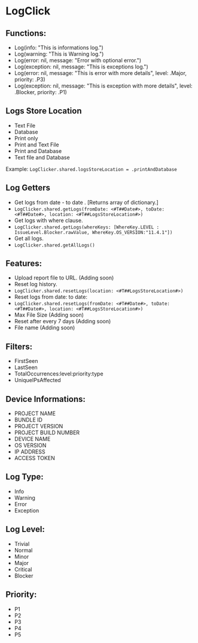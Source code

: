 # LogClick

## Functions:
- Log(info: "This is informations log.")
- Log(warning: "This is Warning log.")
- Log(error: nil, message: "Error with optional error.")
- Log(exception: nil, message: "This is exceptions log.")
- Log(error: nil, message: "This is error with more details", level: .Major, priority: .P3)
- Log(exception: nil, message: "This is exception with more details", level: .Blocker, priority: .P1)

## Logs Store Location
- Text File
- Database
- Print only
- Print and Text File
- Print and Database
- Text file and Database

Example: `LogClicker.shared.logsStoreLocation = .printAndDatabase`

## Log Getters
- Get logs from date - to date .  [Returns array of dictionary.]
- `LogClicker.shared.getLogs(fromDate: <#T##Date#>, toDate: <#T##Date#>, location: <#T##LogsStoreLocation#>)` 
- Get logs with where clause.
- `LogClicker.shared.getLogs(whereKeys: [WhereKey.LEVEL : IssueLevel.Blocker.rawValue, WhereKey.OS_VERSION:"11.4.1"])`
- Get all logs.
- `LogClicker.shared.getAllLogs()`

## Features:
- Upload report file to URL. (Adding soon)
- Reset log history.
- `LogClicker.shared.resetLogs(location: <#T##LogsStoreLocation#>)`
- Reset logs from date: to date:
- `LogClicker.shared.resetLogs(fromDate: <#T##Date#>, toDate: <#T##Date#>, location: <#T##LogsStoreLocation#>)`
- Max File Size (Adding soon)
- Reset after every 7 days (Adding soon)
- File name (Adding soon)

## Filters:
- FirstSeen
- LastSeen
- TotalOccurrences:level:priority:type
- UniqueIPsAffected

## Device Informations:
- PROJECT NAME
- BUNDLE ID
- PROJECT VERSION
- PROJECT BUILD NUMBER
- DEVICE NAME
- OS VERSION
- IP ADDRESS
- ACCESS TOKEN


## Log Type:
- Info
- Warning
- Error
- Exception

## Log Level:
- Trivial
- Normal
- Minor
- Major
- Critical
- Blocker

## Priority:
- P1
- P2
- P3
- P4
- P5
